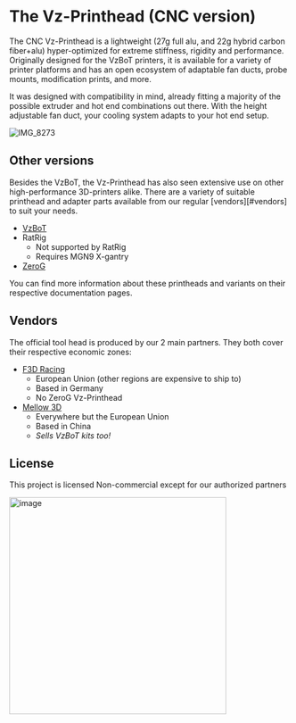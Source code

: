 # The Vz-Printhead (CNC version)

The CNC Vz-Printhead is a lightweight (27g full alu, and 22g hybrid carbon fiber+alu) hyper-optimized for extreme stiffness, rigidity and performance. Originally designed for the VzBoT printers, it is available for a variety of printer platforms and has an open ecosystem of adaptable fan ducts, probe mounts, modification prints, and more. 

It was designed with compatibility in mind, already fitting a majority of the possible extruder and hot end combinations out there. With the height adjustable fan duct, your cooling system adapts to your hot end setup.

![IMG_8273](https://user-images.githubusercontent.com/37383368/187105353-657cd083-950b-49dd-8772-5d5d4ec92844.jpg)

## Other versions

Besides the VzBoT, the Vz-Printhead has also seen extensive use on other high-performance 3D-printers alike. There are a variety of suitable printhead and adapter parts available from our regular [vendors][#vendors] to suit your needs.

- [VzBoT](https://docs.vzbot.org/vz-other/vz-printhead/)
- RatRig
  - Not supported by RatRig
  - Requires MGN9 X-gantry
- [ZeroG](zerog.one)

You can find more information about these printheads and variants on their respective documentation pages.

## Vendors 

The official tool head is produced by our 2 main partners. They both cover their respective economic zones:

- [F3D Racing](https://f3d-racing-fdm.myshopify.com/)
  - European Union (other regions are expensive to ship to)
  - Based in Germany
  - No ZeroG Vz-Printhead
- [Mellow 3D](https://www.aliexpress.com/item/1005005738653240.html)
  - Everywhere but the European Union
  - Based in China
  - _Sells VzBoT kits too!_
 
## License

This project is licensed Non-commercial except for our authorized partners

<img width="389" alt="image" src="https://user-images.githubusercontent.com/37383368/187048918-d388e8f9-8f84-4fd7-b27f-d4f9ee766cb4.png">

